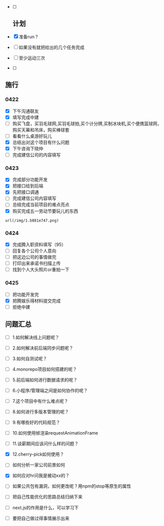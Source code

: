 - [ ] ## 计划


- [x] 准备run？
- [ ] 如果没有就把给出的几个任务完成
- [ ] 至少运动三次
- [ ] 



## 施行

### 0422

- [x] 下午沟通联友
- [x] 填写完成中建
- [ ] 购买飞盘，买羽毛球网,买羽毛球拍,买个计分牌,买制冰块机,买个便携篮球网，购买天幕和吊床，购买棒球套
- [ ] 看看什么桌游好玩儿
- [x] 总结出对这个项目有什么问题
- [x] 下午咨询下晓仲
- [ ] 完成建信公司的内容填写

### 0423

- [x] 完成部分功能开发
- [x] 把接口给到后端
- [x] 先把接口调通
- [ ] 完成建信公司内容填写
- [ ] 总结完成当前项目的难点亮点
- [x] 购买完成五一劳动节要玩儿的东西

```
url(/img/1.b881e747.png)
```

### 0424

- [x] 完成腾入职资料填写（95）
- [ ] 回复各个公司个人意向
- [ ] 把这边公司的事情做完
- [ ] 打印出来承诺书扫描上传
- [ ] 找到个人大头照片or重拍一下

### 0425

- [ ] 把功能开发完
- [x] 把腾娱乐得材料提交完成
- [ ] 拒绝中建

## 问题汇总

- [ ] 1.如何解决线上问题呢？
- [ ] 2.如何解决前后端同步问题呢？

- [ ] 3.如何自测试呢？

- [ ] 4.monorepo项目如何搭建的呢？

- [ ] 5.前后端如何进行数据请求的呢？

- [ ] 6.小程序/管理端之间是如何协作的呢？

- [ ] 7.这个项目中有什么难点呢？

- [ ] 8.如何进行多版本管理的呢？

- [ ] 9.有哪些好的代码规范？

- [ ] 10.如何使用帧渲染requestAnimationFrame

- [ ] 11.谈薪期间应该问什么样的问题？

- [x] 12.cherry-pick如何使用？

- [ ] 如何分析一家公司前景如何

- [x] 如何应对hr问我是被动xx的？

- [ ] 如果公共包有漏洞，如何更改呢？用npm的stop等原生的属性

- [ ] 把自己性能优化的思路总结归纳下来

- [ ] next.js的作用是什么，可以学习下

- [ ] 要把自己做过得事情展示出来